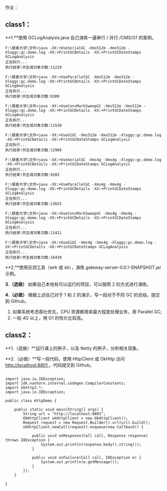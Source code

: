 作业：

## class1：

**1.**使用 GCLogAnalysis.java 自己演练一遍串行 / 并行 /CMS/G1 的案例。

```
F:\极客大学\文件>java -XX:+UseSerialGC -Xms512m -Xmx512m -Xloggc:gc.demo.log -XX:+PrintGCDetails -XX:+PrintGCDateStamps GCLogAnalysis
正在执行...
执行结束!共生成对象次数:11229

F:\极客大学\文件>java -XX:+UseParallelGC -Xms512m -Xmx512m -Xloggc:gc.demo.log -XX:+PrintGCDetails -XX:+PrintGCDateStamps GCLogAnalysis
正在执行...
执行结束!共生成对象次数:9309

F:\极客大学\文件>java -XX:+UseConcMarkSweepGC -Xms512m -Xmx512m -Xloggc:gc.demo.log -XX:+PrintGCDetails -XX:+PrintGCDateStamps GCLogAnalysis
正在执行...
执行结束!共生成对象次数:11538

F:\极客大学\文件>java -XX:+UseG1GC -Xms512m -Xmx512m -Xloggc:gc.demo.log -XX:+PrintGCDetails -XX:+PrintGCDateStamps GCLogAnalysis
正在执行...
执行结束!共生成对象次数:12909
```

```
F:\极客大学\文件>java -XX:+UseSerialGC -Xms4g -Xmx4g -Xloggc:gc.demo.log -XX:+PrintGCDetails -XX:+PrintGCDateStamps GCLogAnalysis
正在执行...
执行结束!共生成对象次数:9203

F:\极客大学\文件>java -XX:+UseParallelGC -Xms4g -Xmx4g -Xloggc:gc.demo.log -XX:+PrintGCDetails -XX:+PrintGCDateStamps GCLogAnalysis
正在执行...
执行结束!共生成对象次数:13625

F:\极客大学\文件>java -XX:+UseConcMarkSweepGC -Xms4g -Xmx4g -Xloggc:gc.demo.log -XX:+PrintGCDetails -XX:+PrintGCDateStamps GCLogAnalysis
正在执行...
执行结束!共生成对象次数:11411

F:\极客大学\文件>java -XX:+UseG1GC -Xms4g -Xmx4g -Xloggc:gc.demo.log -XX:+PrintGCDetails -XX:+PrintGCDateStamps GCLogAnalysis
正在执行...
执行结束!共生成对象次数:16430
```

**2.**使用压测工具（wrk 或 sb），演练 gateway-server-0.0.1-SNAPSHOT.jar 示例。

**3.（选做）** 如果自己本地有可以运行的项目，可以按照 2 的方式进行演练。

**4.（必做）** 根据上述自己对于 1 和 2 的演示，写一段对于不同 GC 的总结，提交到 Github。

1. 如果系统考虑吞吐优先，CPU 资源都用来最大程度处理业务，用 Parallel GC; 
2. 一般 4G 以上，用 G1 的性价比较高。

## class2：

**1.（选做）**运行课上的例子，以及 Netty 的例子，分析相关现象。

**2.（必做）**写一段代码，使用 HttpClient 或 OkHttp 访问 [http://localhost:8801 ](http://localhost:8801/)，代码提交到 Github。 

```

import java.io.IOException;
import jdk.nashorn.internal.codegen.CompilerConstants;
import okhttp3.*;
import java.io.IOException;

public class HttpDemo {

    public static void main(String[] args) {
        String url = "http://localhost:8801";
        OkHttpClient okHttpClient = new OkHttpClient(); 
        Request request = new Request.Builder().url(url).build(); 
        okHttpClient.newCall(request).enqueue(new Callback() {

            public void onResponse(Call call, Response response) throws IOException {
                System.out.println(response.body().string());
            }

            public void onFailure(Call call, IOException e) {
                System.out.println(e.getMessage());
            }
        });
    }

}
```

